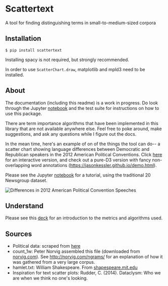 # Scattertext
A tool for finding distinguishing terms in small-to-medium-sized corpora

## Installation

`$ pip install scattertext`

Installing spacy is not required, but strongly recommended.

In order to use `ScatterChart.draw`, matplotlib and mpld3 need to be installed.

## About 

The documentation (including this readme) is a work in progress.  Do look through the Jupyter [notebook](https://jasonkessler.github.io/20%20Newsgroup%20Demo.html) and the test suite for instructions on how to use this package.

There are term importance algorithms that have been implemented in this library that are not available anywhere else.  Feel free to poke around, make suggestions, and ask any questions while I figure out the docs.

In the mean time, here's an example of on of the things the tool can do-- a scatter chart showing language differences between Democratic and Republican speakers in the 2012 American Political Conventions.  Click [here](https://jasonkessler.github.io/fig.html) for an interactive version, and check out a pure-D3 version with fancy non-overlapping word annotations (https://jasonkessler.github.io/demo.html).

Please see the Jupyter [notebook](https://jasonkessler.github.io/20%20Newsgroup%20Demo.html) for a tutorial, using the traditional 20 Newsgroup dataset.


![Differences in 2012 American Political Convention Speeches](https://raw.githubusercontent.com/JasonKessler/text-to-ideas/master/screen_shot.png)

## Understand

Please see this [deck](https://www.slideshare.net/JasonKessler/turning-unstructured-content-into-kernels-of-ideas) for an introduction to the metrics and algorithms used.

## Sources
* Political data: scraped from [here](http://www.nytimes.com/interactive/2012/09/06/us/politics/convention-word-counts.html?_r=0)
* count_1w: Peter Norvig assembled this file (downloaded from [norvig.com](http://norvig.com/ngrams/count_1w.txt)). See http://norvig.com/ngrams/ for an explanation of how it was gathered from a very large corpus.
* hamlet.txt: William Shakespeare. From [shapespeare.mit.edu](http://shakespeare.mit.edu/hamlet/full.html)
* Inspiration for text scatter plots: Rudder, C. (2014). Dataclysm: Who we are when we think no one's looking.
